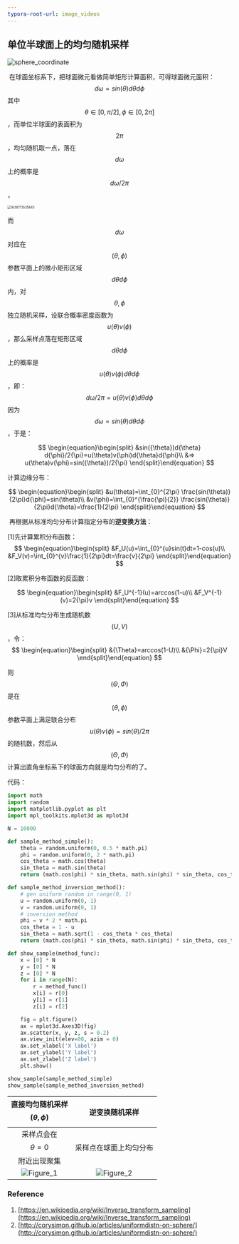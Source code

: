 ```yaml
---
typora-root-url: image_videos
---
```


## 单位半球面上的均匀随机采样

![sphere_coordinate](../../../images/sphere_coordinate.jpg)

​		在球面坐标系下，把球面微元看做简单矩形计算面积，可得球面微元面积：
$$
d\omega = sin({\theta})d{\theta} d{\phi}
$$
其中$${\theta}\in[0,{\pi}/2],{\phi}\in [0, 2{\pi}] $$，而单位半球面的表面积为$$2\pi$$，均匀随机取一点，落在$$d\omega$$上的概率是$$d\omega/2{\pi}$$，

<img src="../../../images/dtf.png" alt="1638713535843" style="zoom:50%;" />

而$$d\omega$$对应在$$({\theta},{\phi})$$参数平面上的微小矩形区域$$d{\theta}d{\phi}$$内，对$$\theta,\phi$$独立随机采样，设联合概率密度函数为$$u(\theta)v(\phi)$$，那么采样点落在矩形区域$$d{\theta}d{\phi}$$上的概率是$$u(\theta)v(\phi)d{\theta}d{\phi}$$，即：
$$
d\omega/2{\pi} = u(\theta)v(\phi)d{\theta}d{\phi}
$$
因为$$d\omega = sin({\theta})d{\theta} d{\phi}$$，于是：

$$
\begin{equation}\begin{split}
&sin({\theta})d{\theta} d{\phi}/2{\pi}=u(\theta)v(\phi)d{\theta}d{\phi}\\
&=> u(\theta)v(\phi)=sin({\theta})/2{\pi}
\end{split}\end{equation}
$$

计算边缘分布：

$$
\begin{equation}\begin{split}
&u(\theta)=\int_{0}^{2\pi} \frac{sin(\theta)}{2\pi}d{\phi}=sin(\theta)\\
&v(\phi)=\int_{0}^{\frac{\pi}{2}} \frac{sin(\theta)}{2\pi}d{\theta}=\frac{1}{2\pi}
\end{split}\end{equation}
$$

​		再根据从标准均匀分布计算指定分布的**逆变换方法**：

[1]先计算累积分布函数：
$$
\begin{equation}\begin{split}
&F_U(u)=\int_{0}^{u}sin(t)dt=1-cos(u)\\
&F_V(v)=\int_{0}^{v}\frac{1}{2\pi}dt=\frac{v}{2\pi}
\end{split}\end{equation}
$$

[2]取累积分布函数的反函数：

$$
\begin{equation}\begin{split}
&F_U^{-1}(u)=arccos(1-u)\\
&F_V^{-1}(v)=2{\pi}v
\end{split}\end{equation}
$$

[3]从标准均匀分布生成随机数$$(U,V)$$，令：
$$
   \begin{equation}\begin{split}
   &{\Theta}=arccos(1-U)\\
   &{\Phi}=2{\pi}V
   \end{split}\end{equation}
$$

   则$$(\Theta,\Phi)$$是在$$({\theta},{\phi})$$参数平面上满足联合分布$$u(\theta)v(\phi)=sin({\theta})/2{\pi}$$的随机数，然后从$$(\Theta,\Phi)$$计算出直角坐标系下的球面方向就是均匀分布的了。

代码：

```python
import math
import random
import matplotlib.pyplot as plt
import mpl_toolkits.mplot3d as mplot3d

N = 10000

def sample_method_simple():
    theta = random.uniform(0, 0.5 * math.pi)
    phi = random.uniform(0, 2 * math.pi)
    cos_theta = math.cos(theta)
    sin_theta = math.sin(theta)
    return (math.cos(phi) * sin_theta, math.sin(phi) * sin_theta, cos_theta)

def sample_method_inversion_method():
    # gen uniform random in range(0, 1)
    u = random.uniform(0, 1)
    v = random.uniform(0, 1)
    # inversion method
    phi = v * 2 * math.pi
    cos_theta = 1 - u
    sin_theta = math.sqrt(1 - cos_theta * cos_theta)
    return (math.cos(phi) * sin_theta, math.sin(phi) * sin_theta, cos_theta)

def show_sample(method_func):
    x = [0] * N
    y = [0] * N
    z = [0] * N
    for i in range(N):
        r = method_func()
        x[i] = r[0]
        y[i] = r[1]
        z[i] = r[2]

    fig = plt.figure()
    ax = mplot3d.Axes3D(fig)
    ax.scatter(x, y, z, s = 0.2)
    ax.view_init(elev=80, azim = 0)
    ax.set_xlabel('X label')
    ax.set_ylabel('Y label')
    ax.set_zlabel('Z label')
    plt.show()

show_sample(sample_method_simple)
show_sample(sample_method_inversion_method)

```

| 直接均匀随机采样$$({\theta},{\phi})$$ |       逆变换随机采样       |
| :---------------------------------: | :------------------------: |
|  采样点会在$$\theta=0$$附近出现聚集   |   采样点在球面上均匀分布   |
|     ![Figure_1](../../../images/Figure_1.png)      | ![Figure_2](../../../images/Figure_2.png) |



### Reference

1. [https://en.wikipedia.org/wiki/Inverse_transform_sampling](https://en.wikipedia.org/wiki/Inverse_transform_sampling)
2. [http://corysimon.github.io/articles/uniformdistn-on-sphere/](http://corysimon.github.io/articles/uniformdistn-on-sphere/)

